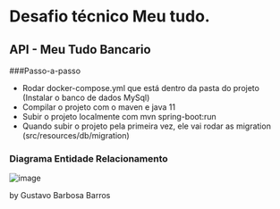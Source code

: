 # Desafio técnico Meu tudo.

## API - Meu Tudo Bancario

###Passo-a-passo

- Rodar docker-compose.yml que está dentro da pasta do projeto (Instalar o banco de dados MySql)
- Compilar o projeto com o maven e java 11
- Subir o projeto localmente com mvn spring-boot:run
- Quando subir o projeto pela primeira vez, ele vai rodar as migration (src/resources/db/migration)

### Diagrama Entidade Relacionamento

![image](https://i.ibb.co/VMrm3wB/meutudo.png)


by Gustavo Barbosa Barros